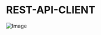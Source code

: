 # REST-API-CLIENT
![Image](https://github.com/user-attachments/assets/b3e22966-669b-4c63-863d-9a9739d1d6cd)
